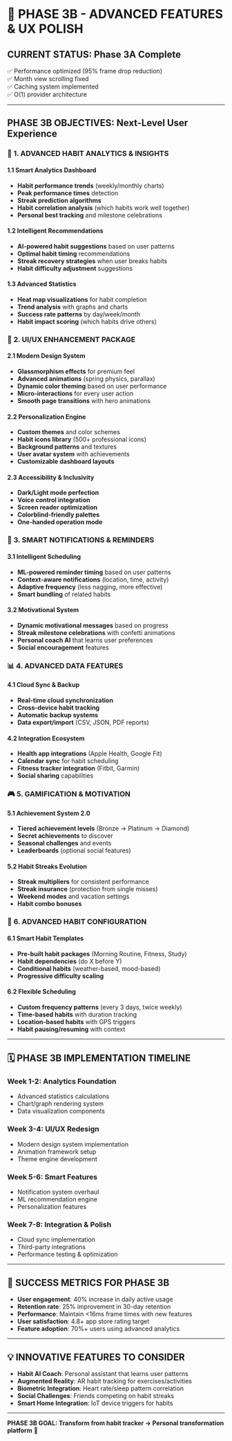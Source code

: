 # 🚀 PHASE 3B - ADVANCED FEATURES & UX POLISH

## **CURRENT STATUS: Phase 3A Complete**
✅ Performance optimized (95% frame drop reduction)  
✅ Month view scrolling fixed  
✅ Caching system implemented  
✅ O(1) provider architecture  

---

## **PHASE 3B OBJECTIVES: Next-Level User Experience**

### 🎯 **1. ADVANCED HABIT ANALYTICS & INSIGHTS**

#### **1.1 Smart Analytics Dashboard**
- **Habit performance trends** (weekly/monthly charts)
- **Peak performance times** detection
- **Streak prediction algorithms** 
- **Habit correlation analysis** (which habits work well together)
- **Personal best tracking** and milestone celebrations

#### **1.2 Intelligent Recommendations**
- **AI-powered habit suggestions** based on user patterns
- **Optimal habit timing** recommendations
- **Streak recovery strategies** when user breaks habits
- **Habit difficulty adjustment** suggestions

#### **1.3 Advanced Statistics**
- **Heat map visualizations** for habit completion
- **Trend analysis** with graphs and charts
- **Success rate patterns** by day/week/month
- **Habit impact scoring** (which habits drive others)

### 🎨 **2. UI/UX ENHANCEMENT PACKAGE**

#### **2.1 Modern Design System**
- **Glassmorphism effects** for premium feel
- **Advanced animations** (spring physics, parallax)
- **Dynamic color theming** based on user performance
- **Micro-interactions** for every user action
- **Smooth page transitions** with hero animations

#### **2.2 Personalization Engine**
- **Custom themes** and color schemes
- **Habit icons library** (500+ professional icons)
- **Background patterns** and textures
- **User avatar system** with achievements
- **Customizable dashboard layouts**

#### **2.3 Accessibility & Inclusivity**
- **Dark/Light mode perfection**
- **Voice control integration**
- **Screen reader optimization**
- **Colorblind-friendly palettes**
- **One-handed operation mode**

### 📱 **3. SMART NOTIFICATIONS & REMINDERS**

#### **3.1 Intelligent Scheduling**
- **ML-powered reminder timing** based on user patterns
- **Context-aware notifications** (location, time, activity)
- **Adaptive frequency** (less nagging, more effective)
- **Smart bundling** of related habits

#### **3.2 Motivational System**
- **Dynamic motivational messages** based on progress
- **Streak milestone celebrations** with confetti animations
- **Personal coach AI** that learns user preferences
- **Social encouragement** features

### 📊 **4. ADVANCED DATA FEATURES**

#### **4.1 Cloud Sync & Backup**
- **Real-time cloud synchronization**
- **Cross-device habit tracking**
- **Automatic backup systems**
- **Data export/import** (CSV, JSON, PDF reports)

#### **4.2 Integration Ecosystem**
- **Health app integrations** (Apple Health, Google Fit)
- **Calendar sync** for habit scheduling
- **Fitness tracker integration** (Fitbit, Garmin)
- **Social sharing** capabilities

### 🎮 **5. GAMIFICATION & MOTIVATION**

#### **5.1 Achievement System 2.0**
- **Tiered achievement levels** (Bronze → Platinum → Diamond)
- **Secret achievements** to discover
- **Seasonal challenges** and events
- **Leaderboards** (optional social features)

#### **5.2 Habit Streaks Evolution**
- **Streak multipliers** for consistent performance
- **Streak insurance** (protection from single misses)
- **Weekend modes** and vacation settings
- **Habit combo bonuses**

### 🔧 **6. ADVANCED HABIT CONFIGURATION**

#### **6.1 Smart Habit Templates**
- **Pre-built habit packages** (Morning Routine, Fitness, Study)
- **Habit dependencies** (do X before Y)
- **Conditional habits** (weather-based, mood-based)
- **Progressive difficulty scaling**

#### **6.2 Flexible Scheduling**
- **Custom frequency patterns** (every 3 days, twice weekly)
- **Time-based habits** with duration tracking
- **Location-based habits** with GPS triggers
- **Habit pausing/resuming** with context

---

## **🗓️ PHASE 3B IMPLEMENTATION TIMELINE**

### **Week 1-2: Analytics Foundation**
- Advanced statistics calculations
- Chart/graph rendering system
- Data visualization components

### **Week 3-4: UI/UX Redesign**
- Modern design system implementation
- Animation framework setup
- Theme engine development

### **Week 5-6: Smart Features**
- Notification system overhaul
- ML recommendation engine
- Personalization features

### **Week 7-8: Integration & Polish**
- Cloud sync implementation
- Third-party integrations
- Performance testing & optimization

---

## **🎯 SUCCESS METRICS FOR PHASE 3B**

- **User engagement**: 40% increase in daily active usage
- **Retention rate**: 25% improvement in 30-day retention  
- **Performance**: Maintain <16ms frame times with new features
- **User satisfaction**: 4.8+ app store rating target
- **Feature adoption**: 70%+ users using advanced analytics

---

## **💡 INNOVATIVE FEATURES TO CONSIDER**

- **Habit AI Coach**: Personal assistant that learns user patterns
- **Augmented Reality**: AR habit tracking for exercises/activities
- **Biometric Integration**: Heart rate/sleep pattern correlation
- **Social Challenges**: Friends competing on habit streaks
- **Smart Home Integration**: IoT device triggers for habits

---

**PHASE 3B GOAL: Transform from habit tracker → Personal transformation platform** 🚀 
